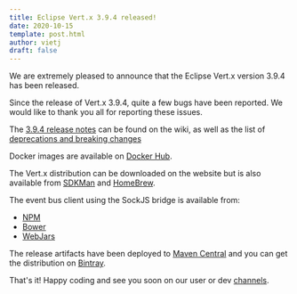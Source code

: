 ```yaml
---
title: Eclipse Vert.x 3.9.4 released!
date: 2020-10-15
template: post.html
author: vietj
draft: false
---
```


We are extremely pleased to announce that the Eclipse Vert.x version 3.9.4 has been released.

Since the release of Vert.x 3.9.4, quite a few bugs have been reported. We would like to thank you all for reporting these issues.

The [3.9.4 release notes](https://github.com/vert-x3/wiki/wiki/3.9.4-Release-Notes) can be found on the wiki, as well as the
list of [deprecations and breaking changes](https://github.com/vert-x3/wiki/wiki/3.9.4-Deprecations-and-breaking-changes)

Docker images are available on [Docker Hub](https://hub.docker.com/u/vertx/).

The Vert.x distribution can be downloaded on the website but is also available from [SDKMan](http://sdkman.io/index.html) and [HomeBrew](http://brew.sh/).

The event bus client using the SockJS bridge is available from:

* [NPM](https://www.npmjs.com/package/vertx3-eventbus-client)
* [Bower](https://github.com/vert-x3/vertx-bus-bower)
* [WebJars](http://www.webjars.org/)

The release artifacts have been deployed to [Maven Central](http://search.maven.org/#search%7Cga%7C1%7Cg%3A%22io.vertx%22%20AND%20v%3A%223.9.4%22) and you can get the distribution on [Bintray](https://bintray.com/vertx/downloads/distribution/3.9.4/view).

That's it! Happy coding and see you soon on our user or dev [channels](https://vertx.io/community).
